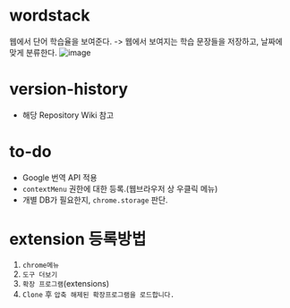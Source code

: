 # wordstack
웹에서 단어 학습율을 보여준다.
-> 웹에서 보여지는 학습 문장들을 저장하고, 날짜에 맞게 분류한다.
![image](https://user-images.githubusercontent.com/16419202/71640949-5393b000-2cd7-11ea-988c-05d60a772eca.png)

# version-history
- 해당 Repository Wiki 참고

# to-do
- Google 번역 API 적용
- `contextMenu` 권한에 대한 등록.(웹브라우저 상 우클릭 메뉴)
- 개별 DB가 필요한지, `chrome.storage` 판단.

# extension 등록방법
1. `chrome메뉴`
2. `도구 더보기`
3. `확장 프로그램`(extensions)
4. `Clone` 후 `압축 해제된 확장프로그램을 로드합니다.`
